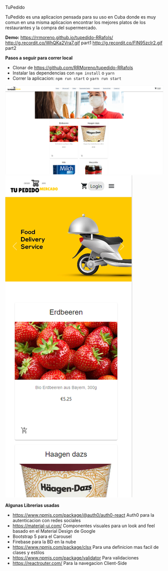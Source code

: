 TuPedido

TuPedido es una aplicacion pensada para su uso en Cuba donde es muy comun en una misma aplicacion encontrar los mejores platos de los restaurantes y la compra del supermercado.

**Demo:** 
https://rrmoreno.github.io/tupedido-RRafols/
http://g.recordit.co/WhQKa2Vra7.gif part1
http://g.recordit.co/FlN95zcIr2.gif part2

**Pasos a seguir para correr local**
* Clonar de https://github.com/RRMoreno/tupedido-RRafols
* Instalar las dependencias con `npm install` o `yarn`
* Correr la aplicacion: `npm run start` o `yarn run start`

![img.png](img.png)
![img_1.png](img_1.png)

**Algunas Librerias usadas**
* https://www.npmjs.com/package/@auth0/auth0-react Auth0 para la autenticacion con redes sociales
* https://material-ui.com/ Componentes visuales para un look and feel basado en el Material Design de Google
* Bootstrap 5  para el Carousel
* Firebase para la BD en la nube
* https://www.npmjs.com/package/clsx Para una definicion mas facil de clases y estilos
* https://www.npmjs.com/package/validator Para validaciones
* https://reactrouter.com/ Para la navegacion Client-Side



